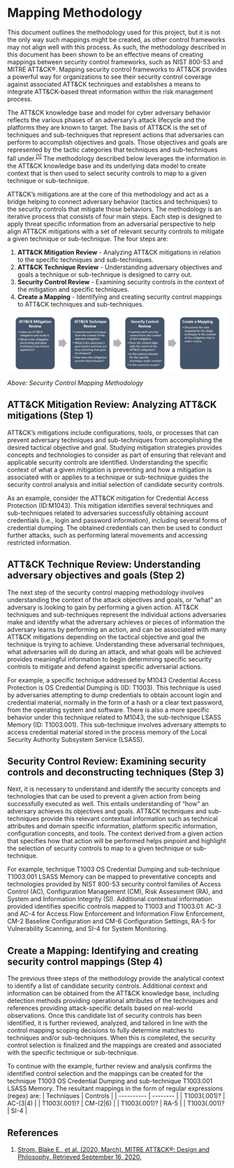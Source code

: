 # Mapping Methodology

This document outlines the methodology used for this project, but it is not the only way such mappings might be created, as other control frameworks may not align well with this process. As such, the methodology described in this document has been shown to be an effective means of creating mappings between security control frameworks, such as NIST 800-53 and MITRE ATT&CK®. Mapping security control frameworks to ATT&CK provides a powerful way for organizations to see their security control coverage against associated ATT&CK techniques and establishes a means to integrate ATT&CK-based threat information within the risk management process.  

The ATT&CK knowledge base and model for cyber adversary behavior reflects the various phases of an adversary’s attack lifecycle and the platforms they are known to target. The basis of ATT&CK is the set of techniques and sub-techniques that represent actions that adversaries can perform to accomplish objectives and goals. Those objectives and goals are represented by the tactic categories that techniques and sub-techniques fall under.<sup>[[1]](https://attack.mitre.org/docs/ATTACK_Design_and_Philosophy_March_2020.pdf)</sup> The methodology described below leverages the information in the ATT&CK knowledge base and its underlying data model to create context that is then used to select security controls to map to a given technique or sub-technique.

ATT&CK’s mitigations are at the core of this methodology and act as a bridge helping to connect adversary behavior (tactics and techniques) to the security controls that mitigate those behaviors. The methodology is an iterative process that consists of four main steps. Each step is designed to apply threat specific information from an adversarial perspective to help align ATT&CK mitigations with a set of relevant security controls to mitigate a given technique or sub-technique. The four steps are:

1. **ATT&CK Mitigation Review** - Analyzing ATT&CK mitigations in relation to the specific techniques and sub-techniques.
2. **ATT&CK Technique Review** - Understanding adversary objectives and goals a technique or sub-technique is designed to carry out.
3. **Security Control Review** - Examining security controls in the context of the mitigation and specific techniques.
4. **Create a Mapping** - Identifying and creating security control mappings to ATT&CK techniques and sub-techniques. 

<img src="/docs/mapping_overview.png" width="900px">

_Above: Security Control Mapping Methodology_

## ATT&CK Mitigation Review: Analyzing ATT&CK mitigations (Step 1)

ATT&CK’s mitigations include configurations, tools, or processes that can prevent adversary techniques and sub-techniques from accomplishing the desired tactical objective and goal. Studying mitigation strategies provides concepts and technologies to consider as part of ensuring that relevant and applicable security controls are identified. Understanding the specific context of what a given mitigation is preventing and how a mitigation is associated with or applies to a technique or sub-technique guides the security control analysis and initial selection of candidate security controls.

As an example, consider the ATT&CK mitigation for Credential Access Protection (ID:M1043). This mitigation identifies several techniques and sub-techniques related to adversaries successfully obtaining account credentials (i.e., login and password information), including several forms of credential dumping. The obtained credentials can then be used to conduct further attacks, such as performing lateral movements and accessing restricted information.

## ATT&CK Technique Review: Understanding adversary objectives and goals (Step 2)

The next step of the security control mapping methodology involves understanding the context of the attack objectives and goals, or “what” an adversary is looking to gain by performing a given action. ATT&CK techniques and sub-techniques represent the individual actions adversaries make and identify what the adversary achieves or pieces of information the adversary learns by performing an action, and can be associated with many ATT&CK mitigations depending on the tactical objective and goal the technique is trying to achieve. Understanding these adversarial techniques, what adversaries will do during an attack, and what goals will be achieved provides meaningful information to begin determining specific security controls to mitigate and defend against specific adversarial actions.

For example, a specific technique addressed by M1043 Credential Access Protection is OS Credential Dumping is (ID: T1003). This technique is used by adversaries attempting to dump credentials to obtain account login and credential material, normally in the form of a hash or a clear text password, from the operating system and software. There is also a more specific behavior under this technique related to M1043, the sub-technique LSASS Memory (ID: T1003.001). This sub-technique involves adversary attempts to access credential material stored in the process memory of the Local Security Authority Subsystem Service (LSASS). 

## Security Control Review: Examining security controls and deconstructing techniques (Step 3)

Next, it is necessary to understand and identify the security concepts and technologies that can be used to prevent a given action from being successfully executed as well. This entails understanding of “how” an adversary achieves its objectives and goals. ATT&CK techniques and sub-techniques provide this relevant contextual information such as technical attributes and domain specific information, platform specific information, configuration concepts, and tools. The context derived from a given action that specifies how that action will be performed helps pinpoint and highlight the selection of security controls to map to a given technique or sub-technique.

For example, technique T1003 OS Credential Dumping and sub-technique T1003.001 LSASS Memory can be mapped to preventative concepts and technologies provided by NIST 800-53 security control families of Access Control (AC), Configuration Management (CM), Risk Assessment (RA), and System and Information Integrity (SI). Additional contextual information provided identifies specific controls mapped to T1003 and T1003.01: AC-3 and AC-4 for Access Flow Enforcement and Information Flow Enforcement, CM-2 Baseline Configuration and CM-6 Configuration Settings, RA-5 for Vulnerability Scanning, and SI-4 for System Monitoring.

## Create a Mapping: Identifying and creating security control mappings (Step 4)

The previous three steps of the methodology provide the analytical context to identify a list of candidate security controls. Additional context and information can be obtained from the ATT&CK knowledge base, including detection methods providing operational attributes of the techniques and references providing attack-specific details based on real-world observations. Once this candidate list of security controls has been identified, it is further reviewed, analyzed, and tailored in line with the control mapping scoping decisions to fully determine matches to techniques and/or sub-techniques. When this is completed, the security control selection is finalized and the mappings are created and associated with the specific technique or sub-technique.

To continue with the example, further review and analysis confirms the identified control selection and the mappings can be created for the technique T1003 OS Credential Dumping and sub-technique T1003.001 LSASS Memory. The resultant mappings in the form of regular expressions (regex) are: 
| Techniques | Controls |
| ---------- | -------- |
| T1003(\.001)?	| AC-(3\|4) |
| T1003(\.001)?	| CM-(2\|6) |
| T1003(\.001)?	| RA-5 |
| T1003(\.001)?	| SI-4 |


## References

1. [Strom, Blake E., et al. (2020, March). MITRE ATT&CK®: Design and Philosophy. Retrieved September 16, 2020.](https://attack.mitre.org/docs/ATTACK_Design_and_Philosophy_March_2020.pdf)
